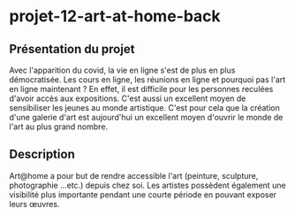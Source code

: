 # projet-12-art-at-home-back

## Présentation du projet

Avec l'apparition du covid, la vie en ligne s'est de plus en plus démocratisée. Les cours en ligne, les réunions en ligne et pourquoi pas l'art en ligne maintenant ? En effet, il est difficile pour les personnes reculées d'avoir accès aux expositions. C'est aussi un excellent moyen de sensibiliser les jeunes au monde artistique. C'est pour cela que la création d'une galerie d'art est aujourd'hui un excellent moyen d'ouvrir le monde de l'art au plus grand nombre.

## Description

Art@home a pour but de rendre accessible l'art (peinture, sculpture, photographie …etc.) depuis chez soi. Les artistes possèdent également une visibilité plus importante pendant une courte période en pouvant exposer leurs œuvres.
